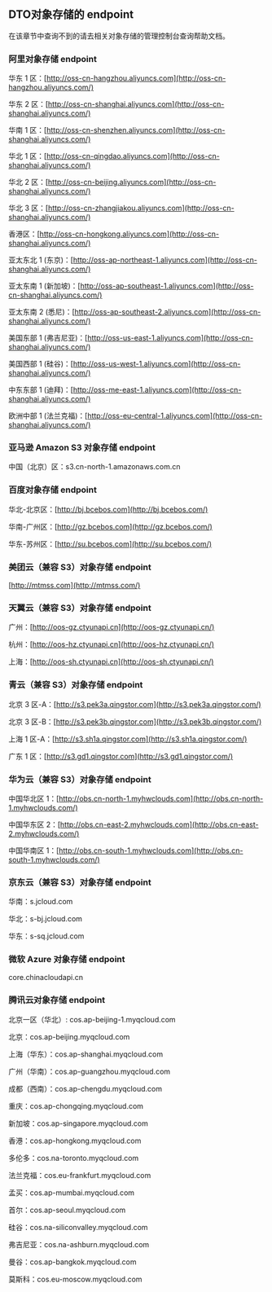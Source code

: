 ## DTO对象存储的 endpoint

在该章节中查询不到的请去相关对象存储的管理控制台查询帮助文档。

### 阿里对象存储 endpoint

华东 1 区：[http://oss-cn-hangzhou.aliyuncs.com](http://oss-cn-hangzhou.aliyuncs.com/)

华东 2 区：[http://oss-cn-shanghai.aliyuncs.com](http://oss-cn-shanghai.aliyuncs.com/)

华南 1 区：[http://oss-cn-shenzhen.aliyuncs.com](http://oss-cn-shanghai.aliyuncs.com/)

华北 1 区：[http://oss-cn-qingdao.aliyuncs.com](http://oss-cn-shanghai.aliyuncs.com/)

华北 2 区：[http://oss-cn-beijing.aliyuncs.com](http://oss-cn-shanghai.aliyuncs.com/)

华北 3 区：[http://oss-cn-zhangjiakou.aliyuncs.com](http://oss-cn-shanghai.aliyuncs.com/)

香港区：[http://oss-cn-hongkong.aliyuncs.com](http://oss-cn-shanghai.aliyuncs.com/)

亚太东北 1 (东京)：[http://oss-ap-northeast-1.aliyuncs.com](http://oss-cn-shanghai.aliyuncs.com/)

亚太东南 1 (新加坡)：[http://oss-ap-southeast-1.aliyuncs.com](http://oss-cn-shanghai.aliyuncs.com/)

亚太东南 2 (悉尼)：[http://oss-ap-southeast-2.aliyuncs.com](http://oss-cn-shanghai.aliyuncs.com/)

美国东部 1 (弗吉尼亚)：[http://oss-us-east-1.aliyuncs.com](http://oss-cn-shanghai.aliyuncs.com/)

美国西部 1 (硅谷)：[http://oss-us-west-1.aliyuncs.com](http://oss-cn-shanghai.aliyuncs.com/)

中东东部 1 (迪拜)：[http://oss-me-east-1.aliyuncs.com](http://oss-cn-shanghai.aliyuncs.com/)

欧洲中部 1 (法兰克福)：[http://oss-eu-central-1.aliyuncs.com](http://oss-cn-shanghai.aliyuncs.com/)

### 亚马逊 Amazon S3 对象存储 endpoint

中国（北京）区：s3.cn-north-1.amazonaws.com.cn

### 百度对象存储 endpoint

华北-北京区：[http://bj.bcebos.com](http://bj.bcebos.com/)

华南-广州区：[http://gz.bcebos.com](http://gz.bcebos.com/)

华东-苏州区：[http://su.bcebos.com](http://su.bcebos.com/)

### 美团云（兼容 S3）对象存储 endpoint

[http://mtmss.com](http://mtmss.com/)

### 天翼云（兼容 S3）对象存储 endpoint

广州：[http://oos-gz.ctyunapi.cn](http://oos-gz.ctyunapi.cn/)

杭州：[http://oos-hz.ctyunapi.cn](http://oos-hz.ctyunapi.cn/)

上海：[http://oos-sh.ctyunapi.cn](http://oos-sh.ctyunapi.cn/)

### 青云（兼容 S3）对象存储 endpoint

北京 3 区-A：[http://s3.pek3a.qingstor.com](http://s3.pek3a.qingstor.com/)

北京 3 区-B：[http://s3.pek3b.qingstor.com](http://s3.pek3b.qingstor.com/)

上海 1 区-A：[http://s3.sh1a.qingstor.com](http://s3.sh1a.qingstor.com/)

广东 1 区：[http://s3.gd1.qingstor.com](http://s3.gd1.qingstor.com/)

### 华为云（兼容 S3）对象存储 endpoint

中国华北区 1：[http://obs.cn-north-1.myhwclouds.com](http://obs.cn-north-1.myhwclouds.com/)

中国华东区 2：[http://obs.cn-east-2.myhwclouds.com](http://obs.cn-east-2.myhwclouds.com/)

中国华南区 1：[http://obs.cn-south-1.myhwclouds.com](http://obs.cn-south-1.myhwclouds.com/)

### 京东云（兼容 S3）对象存储 endpoint

华南：s.jcloud.com

华北：s-bj.jcloud.com

华东：s-sq.jcloud.com

### 微软 Azure 对象存储 endpoint

core.chinacloudapi.cn

### 腾讯云对象存储 endpoint

北京一区（华北）: cos.ap-beijing-1.myqcloud.com

北京：cos.ap-beijing.myqcloud.com

上海（华东）：cos.ap-shanghai.myqcloud.com

广州（华南）：cos.ap-guangzhou.myqcloud.com

成都（西南）：cos.ap-chengdu.myqcloud.com

重庆：cos.ap-chongqing.myqcloud.com

新加坡：cos.ap-singapore.myqcloud.com

香港：cos.ap-hongkong.myqcloud.com

多伦多：cos.na-toronto.myqcloud.com

法兰克福：cos.eu-frankfurt.myqcloud.com

孟买：cos.ap-mumbai.myqcloud.com

首尔：cos.ap-seoul.myqcloud.com

硅谷：cos.na-siliconvalley.myqcloud.com

弗吉尼亚：cos.na-ashburn.myqcloud.com

曼谷：cos.ap-bangkok.myqcloud.com

莫斯科：cos.eu-moscow.myqcloud.com
